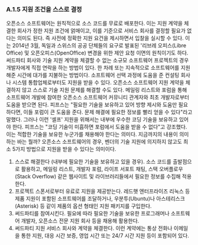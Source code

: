 ### A.1.5 지원 조건을 스스로 결정

오픈소스 소프트웨어는 원칙적으로 소스 코드를 무료로 배포한다. 이는 지원 계약을 체결한 회사가 정한 지원 조건에 얽매이고, 이를 기준으로 서비스 회사를 결정할 필요가 없다는 의미도 된다. 즉 사전에 정확한 지원 요건을 제시하면서 입찰을 실시할 수 있다.
이는 2014년 3월, 독일과 스위스의 공공 단체들의 요구로 발표된 '리브레 오피스(Libre Office) 및 오픈오피스(OpenOffice) 변경을 위한 제안 요청 이면의 원칙이기도 하다. 
써드파티 회사와 기술 지원 계약을 체결할 수 없는 소규모 소프트웨어 프로젝트의 경우 개발자에게 직접 연락을 하는 방법이 있다. 한 차례 또는 지속적으로 소프트웨어를 지원해준 시간에 대가를 지불하는 방법이다. 소프트웨어 선택 과정에 도움을 준 컨설팅 회사나 시스템 통합업체로부터도 지원을 받을 수 있다.
오픈소스 소프트웨어 지원 계약을 체결하지 않고 스스로 기술 지원 문제를 해결할 수도 있다. 메일링 리스트와 포럼을 통해 소프트웨어 개발에 참여한 오픈소스 소프트웨어 커뮤니티 관계자와 최초 개발자로부터 도움을 받으면 된다. 피프스는 "필요한 기술을 보유하고 있어 방향 제시와 도움만 필요하다면, 이들 포럼이 큰 도움을 준다. 문제 해결에 필요한 정보를 빨리 얻을 수 있다"라고 말했다.
그러나 이런 '셀프' 지원을 위해서는 내부에 우수한 코딩 기술을 보유하고 있어야 한다. 피프스는 "코딩 기술이 미흡하면 포럼에서 도움을 받을 수 없다"고 강조했다. 이는 적합한 기술을 보유한 누군가를 채용해야 한다는 의미다.
지금까지의 내용이 의미하는 바는 뭘까? 오픈소스 소프트웨어의 경우, 벤더의 기술 지원에 의지하지 않고도 최소 5가지 방법으로 지원을 받을 수 있다는 의미이다.
1. 스스로 해결한다 (내부에 필요한 기술을 보유하고 있을 경우). 소스 코드를 출발점으로 활용하고, 메일링 리스트, 개발자 포럼, 라이프 서포트 채팅, 스택 오버플로우(Stack Overflow) 같은 웹사이트 및 라이브러리들에서 필요한 정보를 수집해 적용한다.
2. 프로젝트 스폰서로부터 유료로 지원을 제공받는다. 레드햇 엔터프라이즈 리눅스 등 제품 지원이 포함된 소프트웨어를 조달하거나, 우분투(Ubuntu)나 아스테리스크(Asterisk) 등 같이 제품의 옵션 형태인 지원 패키지를 구입한다.
3. 써드파티를 참여시킨다. 필요에 따라 필요한 기술을 보유한 프로그래머나 소프트웨어 개발자, 오픈소스 전문 지원 회사 등을 채용해 활용한다.
4. 써드파티 지원 서비스 회사와 계약을 체결한다. 이런 계약에는 통상 전화나 이메일을 통한 지원, 대응 시간 보증, 영업 시간 또는 24/7 시간 지원 등이 포함되어 있다.
